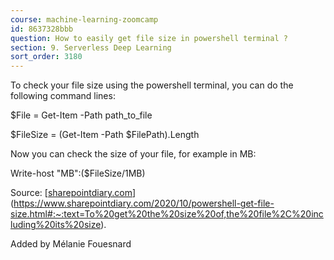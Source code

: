 ```yaml
---
course: machine-learning-zoomcamp
id: 8637328bbb
question: How to easily get file size in powershell terminal ?
section: 9. Serverless Deep Learning
sort_order: 3180
---
```


To check your file size using the powershell terminal, you can do the following command lines:

$File = Get-Item -Path path_to_file

$FileSize = (Get-Item -Path $FilePath).Length

Now you can check the size of your file, for example in MB:

Write-host "MB":($FileSize/1MB)

Source: [[sharepointdiary.com](https://www.sharepointdiary.com/2020/10/powershell-get-file-size.html#:~:text=To%20get%20the%20size%20of,the%20file%2C%20including%20its%20size)](https://www.sharepointdiary.com/2020/10/powershell-get-file-size.html#:~:text=To%20get%20the%20size%20of,the%20file%2C%20including%20its%20size).

Added by Mélanie Fouesnard

